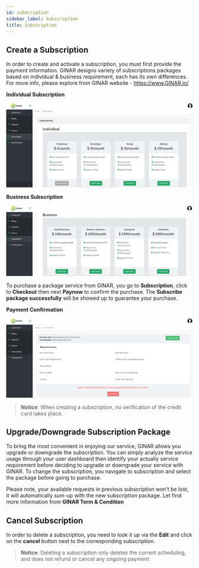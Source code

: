 ```yaml
---
id: subscription
sidebar_label: Subscription
title: Subscription
---
```


## Create a Subscription

In order to create and activate a subscription, you must first provide the payment information. GINAR designs variety of subscriptions packages based on individual & business requirement, each has its own differences. For more info, please explore from GINAR website - https://www.GINAR.io/

**Individual Subscription**

![Individual Subscription](https://github.com/ginarteam/docs/blob/master/docs/API-User-Dashboard/9.3.%20Subscription.png?raw=true)

**Business Subscription**

![Business Subscription](https://github.com/ginarteam/docs/blob/master/docs/API-User-Dashboard/9.4.%20Biz%20Subscription.png?raw=true)

To purchase a package service from GINAR, you go to **Subscription**, click to **Checkout** then next **Paynow** to confirm the purchase. The **Subscribe package successfully** will be showed up to guarantee your purchase.

**Payment Confirmation**

![Business Subscription](https://github.com/ginarteam/docs/blob/master/docs/API-User-Dashboard/9.5.%20Payment%20confirm.png?raw=true)

> **Notice**: When creating a subscription, no verification of the credit card takes place. 


## Upgrade/Downgrade Subscription Package

To bring the most convenient in enjoying our service, GINAR allows you upgrade or downgrade the subscription. You can simply analyze the service usage through your user dashboard then identify your actually service requirement before deciding to upgrade or downgrade your service with GINAR. To change the subscription, you navigate to subscription and select the package before going to purchase. 

Please note, your available requests in previous subscription won’t be lost, it will automatically sum-up with the new subscription package. Let find more information from **GINAR Term & Condition**


## Cancel Subscription

In order to delete a subscription, you need to look it up via the **Edit** and click on the **cancel** button next to the corresponding subscription.

> **Notice**: Deleting a subscription only deletes the current scheduling, and does not refund or cancel any ongoing payment
